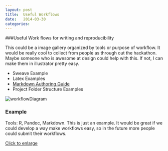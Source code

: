 ```yaml
---
layout: post
title:  Useful Workflows
date:   2014-03-30 
categories: 
---
```


###Useful Work flows for writing and reproducibility 

This could be a image gallery organized by tools or purpose of workflow.  It would be really cool to collect from people as through out the hackathon.  Maybe someone who is awesome at design could help with this.  If not, I can make them in illustrator pretty easy. 

- Sweave Example
- Latex Examples 
- [Markdown Authoring Guide](https://github.com/scholmd/scholmd/wiki/Tools-to-support-your-markdown-authoring)
- Project Folder Structure Examples

<div class="row">
  <div class="col-sm-6 col-md-4">
    <div class="thumbnail">
      <img src="/test/img/workflow1.png" alt="workflowDiagram">
      <div class="caption">
        <h3>Example</h3>
        <p>Tools: R, Pandoc, Markdown.  This is just an example.  It would be great if we could develop a way make workflows easy, so in the future more people could submit their workflows. </p>
        <p><a href="" class="btn btn-primary" role="button">Click to enlarge</a></p>
      </div>
    </div>
  </div>
</div>